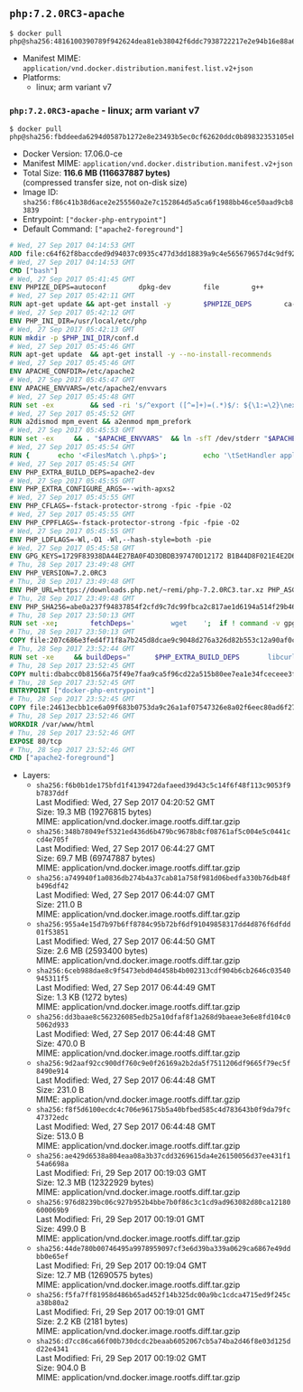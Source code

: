 ## `php:7.2.0RC3-apache`

```console
$ docker pull php@sha256:4816100390789f942624dea81eb38042f6ddc7938722217e2e94b16e88a64139
```

-	Manifest MIME: `application/vnd.docker.distribution.manifest.list.v2+json`
-	Platforms:
	-	linux; arm variant v7

### `php:7.2.0RC3-apache` - linux; arm variant v7

```console
$ docker pull php@sha256:fbddeeda6294d0587b1272e8e23493b5ec0cf62620ddc0b89832353105eba9a3
```

-	Docker Version: 17.06.0-ce
-	Manifest MIME: `application/vnd.docker.distribution.manifest.v2+json`
-	Total Size: **116.6 MB (116637887 bytes)**  
	(compressed transfer size, not on-disk size)
-	Image ID: `sha256:f86c41b38d6ace2e255560a2e7c152864d5a5ca6f1988bb46ce50aad9cb83839`
-	Entrypoint: `["docker-php-entrypoint"]`
-	Default Command: `["apache2-foreground"]`

```dockerfile
# Wed, 27 Sep 2017 04:14:53 GMT
ADD file:c64f62f8baccded9d94037c0935c477d3dd18839a9c4e565679657d4c9df92c8 in / 
# Wed, 27 Sep 2017 04:14:53 GMT
CMD ["bash"]
# Wed, 27 Sep 2017 05:41:45 GMT
ENV PHPIZE_DEPS=autoconf 		dpkg-dev 		file 		g++ 		gcc 		libc-dev 		libpcre3-dev 		make 		pkg-config 		re2c
# Wed, 27 Sep 2017 05:42:11 GMT
RUN apt-get update && apt-get install -y 		$PHPIZE_DEPS 		ca-certificates 		curl 		libedit2 		libsqlite3-0 		libxml2 		xz-utils 	--no-install-recommends && rm -r /var/lib/apt/lists/*
# Wed, 27 Sep 2017 05:42:12 GMT
ENV PHP_INI_DIR=/usr/local/etc/php
# Wed, 27 Sep 2017 05:42:13 GMT
RUN mkdir -p $PHP_INI_DIR/conf.d
# Wed, 27 Sep 2017 05:45:46 GMT
RUN apt-get update 	&& apt-get install -y --no-install-recommends 		apache2 	&& rm -rf /var/lib/apt/lists/*
# Wed, 27 Sep 2017 05:45:46 GMT
ENV APACHE_CONFDIR=/etc/apache2
# Wed, 27 Sep 2017 05:45:47 GMT
ENV APACHE_ENVVARS=/etc/apache2/envvars
# Wed, 27 Sep 2017 05:45:48 GMT
RUN set -ex 		&& sed -ri 's/^export ([^=]+)=(.*)$/: ${\1:=\2}\nexport \1/' "$APACHE_ENVVARS" 		&& . "$APACHE_ENVVARS" 	&& for dir in 		"$APACHE_LOCK_DIR" 		"$APACHE_RUN_DIR" 		"$APACHE_LOG_DIR" 		/var/www/html 	; do 		rm -rvf "$dir" 		&& mkdir -p "$dir" 		&& chown -R "$APACHE_RUN_USER:$APACHE_RUN_GROUP" "$dir"; 	done
# Wed, 27 Sep 2017 05:45:52 GMT
RUN a2dismod mpm_event && a2enmod mpm_prefork
# Wed, 27 Sep 2017 05:45:53 GMT
RUN set -ex 	&& . "$APACHE_ENVVARS" 	&& ln -sfT /dev/stderr "$APACHE_LOG_DIR/error.log" 	&& ln -sfT /dev/stdout "$APACHE_LOG_DIR/access.log" 	&& ln -sfT /dev/stdout "$APACHE_LOG_DIR/other_vhosts_access.log"
# Wed, 27 Sep 2017 05:45:54 GMT
RUN { 		echo '<FilesMatch \.php$>'; 		echo '\tSetHandler application/x-httpd-php'; 		echo '</FilesMatch>'; 		echo; 		echo 'DirectoryIndex disabled'; 		echo 'DirectoryIndex index.php index.html'; 		echo; 		echo '<Directory /var/www/>'; 		echo '\tOptions -Indexes'; 		echo '\tAllowOverride All'; 		echo '</Directory>'; 	} | tee "$APACHE_CONFDIR/conf-available/docker-php.conf" 	&& a2enconf docker-php
# Wed, 27 Sep 2017 05:45:54 GMT
ENV PHP_EXTRA_BUILD_DEPS=apache2-dev
# Wed, 27 Sep 2017 05:45:55 GMT
ENV PHP_EXTRA_CONFIGURE_ARGS=--with-apxs2
# Wed, 27 Sep 2017 05:45:55 GMT
ENV PHP_CFLAGS=-fstack-protector-strong -fpic -fpie -O2
# Wed, 27 Sep 2017 05:45:55 GMT
ENV PHP_CPPFLAGS=-fstack-protector-strong -fpic -fpie -O2
# Wed, 27 Sep 2017 05:45:55 GMT
ENV PHP_LDFLAGS=-Wl,-O1 -Wl,--hash-style=both -pie
# Wed, 27 Sep 2017 05:45:58 GMT
ENV GPG_KEYS=1729F83938DA44E27BA0F4D3DBDB397470D12172 B1B44D8F021E4E2D6021E995DC9FF8D3EE5AF27F
# Thu, 28 Sep 2017 23:49:48 GMT
ENV PHP_VERSION=7.2.0RC3
# Thu, 28 Sep 2017 23:49:48 GMT
ENV PHP_URL=https://downloads.php.net/~remi/php-7.2.0RC3.tar.xz PHP_ASC_URL=https://downloads.php.net/~remi/php-7.2.0RC3.tar.xz.asc
# Thu, 28 Sep 2017 23:49:48 GMT
ENV PHP_SHA256=abe0a237f94837854f2cfd9c7dc99fbca2c817ae1d6194a514f29b463db36853 PHP_MD5=
# Thu, 28 Sep 2017 23:50:13 GMT
RUN set -xe; 		fetchDeps=' 		wget 	'; 	if ! command -v gpg > /dev/null; then 		fetchDeps="$fetchDeps 			dirmngr 			gnupg2 		"; 	fi; 	apt-get update; 	apt-get install -y --no-install-recommends $fetchDeps; 	rm -rf /var/lib/apt/lists/*; 		mkdir -p /usr/src; 	cd /usr/src; 		wget -O php.tar.xz "$PHP_URL"; 		if [ -n "$PHP_SHA256" ]; then 		echo "$PHP_SHA256 *php.tar.xz" | sha256sum -c -; 	fi; 	if [ -n "$PHP_MD5" ]; then 		echo "$PHP_MD5 *php.tar.xz" | md5sum -c -; 	fi; 		if [ -n "$PHP_ASC_URL" ]; then 		wget -O php.tar.xz.asc "$PHP_ASC_URL"; 		export GNUPGHOME="$(mktemp -d)"; 		for key in $GPG_KEYS; do 			gpg --keyserver ha.pool.sks-keyservers.net --recv-keys "$key"; 		done; 		gpg --batch --verify php.tar.xz.asc php.tar.xz; 		rm -rf "$GNUPGHOME"; 	fi; 		apt-get purge -y --auto-remove -o APT::AutoRemove::RecommendsImportant=false $fetchDeps
# Thu, 28 Sep 2017 23:50:13 GMT
COPY file:207c686e3fed4f71f8a7b245d8dcae9c9048d276a326d82b553c12a90af0c0ca in /usr/local/bin/ 
# Thu, 28 Sep 2017 23:52:44 GMT
RUN set -xe 	&& buildDeps=" 		$PHP_EXTRA_BUILD_DEPS 		libcurl4-openssl-dev 		libedit-dev 		libsqlite3-dev 		libssl-dev 		libxml2-dev 		zlib1g-dev 	" 	&& apt-get update && apt-get install -y $buildDeps --no-install-recommends && rm -rf /var/lib/apt/lists/* 		&& export CFLAGS="$PHP_CFLAGS" 		CPPFLAGS="$PHP_CPPFLAGS" 		LDFLAGS="$PHP_LDFLAGS" 	&& docker-php-source extract 	&& cd /usr/src/php 	&& gnuArch="$(dpkg-architecture --query DEB_BUILD_GNU_TYPE)" 	&& debMultiarch="$(dpkg-architecture --query DEB_BUILD_MULTIARCH)" 	&& if [ ! -d /usr/include/curl ]; then 		ln -sT "/usr/include/$debMultiarch/curl" /usr/local/include/curl; 	fi 	&& ./configure 		--build="$gnuArch" 		--with-config-file-path="$PHP_INI_DIR" 		--with-config-file-scan-dir="$PHP_INI_DIR/conf.d" 				--disable-cgi 				--enable-ftp 		--enable-mbstring 		--enable-mysqlnd 				--with-curl 		--with-libedit 		--with-openssl 		--with-zlib 				--with-pcre-regex=/usr 		--with-libdir="lib/$debMultiarch" 				$PHP_EXTRA_CONFIGURE_ARGS 	&& make -j "$(nproc)" 	&& make install 	&& { find /usr/local/bin /usr/local/sbin -type f -executable -exec strip --strip-all '{}' + || true; } 	&& make clean 	&& cd / 	&& docker-php-source delete 		&& apt-get purge -y --auto-remove -o APT::AutoRemove::RecommendsImportant=false $buildDeps 		&& pecl update-channels 	&& rm -rf /tmp/pear ~/.pearrc
# Thu, 28 Sep 2017 23:52:45 GMT
COPY multi:dbabcc0b81566a75f49e7faa9ca5f96cd22a515b80ee7ea1e34fceceee3f9c2a in /usr/local/bin/ 
# Thu, 28 Sep 2017 23:52:45 GMT
ENTRYPOINT ["docker-php-entrypoint"]
# Thu, 28 Sep 2017 23:52:45 GMT
COPY file:24613ecbb1ce6a09f683b0753da9c26a1af07547326e8a02f6eec80ad6f2774a in /usr/local/bin/ 
# Thu, 28 Sep 2017 23:52:46 GMT
WORKDIR /var/www/html
# Thu, 28 Sep 2017 23:52:46 GMT
EXPOSE 80/tcp
# Thu, 28 Sep 2017 23:52:46 GMT
CMD ["apache2-foreground"]
```

-	Layers:
	-	`sha256:f6b0b1de175bfd1f4139472dafaeed39d43c5c14f6f48f113c9053f9b7837ddf`  
		Last Modified: Wed, 27 Sep 2017 04:20:52 GMT  
		Size: 19.3 MB (19276815 bytes)  
		MIME: application/vnd.docker.image.rootfs.diff.tar.gzip
	-	`sha256:348b78049ef5321ed436d6b479bc9678b8cf08761af5c004e5c0441ccd4e705f`  
		Last Modified: Wed, 27 Sep 2017 06:44:27 GMT  
		Size: 69.7 MB (69747887 bytes)  
		MIME: application/vnd.docker.image.rootfs.diff.tar.gzip
	-	`sha256:a749940f1a0836db274b4a37cab81a758f981d06bedfa330b76db48fb496df42`  
		Last Modified: Wed, 27 Sep 2017 06:44:07 GMT  
		Size: 211.0 B  
		MIME: application/vnd.docker.image.rootfs.diff.tar.gzip
	-	`sha256:955a4e15d7b97b6ff8784c95b72bf6df91049858317dd4d876f6dfdd01f53851`  
		Last Modified: Wed, 27 Sep 2017 06:44:50 GMT  
		Size: 2.6 MB (2593400 bytes)  
		MIME: application/vnd.docker.image.rootfs.diff.tar.gzip
	-	`sha256:6ceb988dae8c9f5473ebd04d458b4b002313cdf904b6cb2646c03540945311f5`  
		Last Modified: Wed, 27 Sep 2017 06:44:49 GMT  
		Size: 1.3 KB (1272 bytes)  
		MIME: application/vnd.docker.image.rootfs.diff.tar.gzip
	-	`sha256:dd3baae8c562326085edb25a10dfaf8f1a268d9baeae3e6e8fd104c05062d933`  
		Last Modified: Wed, 27 Sep 2017 06:44:48 GMT  
		Size: 470.0 B  
		MIME: application/vnd.docker.image.rootfs.diff.tar.gzip
	-	`sha256:9d2aaf92cc900df760c9e0f26169a2b2da5f7511206df9665f79ec5f8490e914`  
		Last Modified: Wed, 27 Sep 2017 06:44:48 GMT  
		Size: 231.0 B  
		MIME: application/vnd.docker.image.rootfs.diff.tar.gzip
	-	`sha256:f8f5d6100ecdc4c706e96175b5a40bfbed585c4d783643b0f9da79fc47372edc`  
		Last Modified: Wed, 27 Sep 2017 06:44:48 GMT  
		Size: 513.0 B  
		MIME: application/vnd.docker.image.rootfs.diff.tar.gzip
	-	`sha256:ae429d6538a804eaa08a3b37cdd3269615da4e26150056d37ee431f154a6698a`  
		Last Modified: Fri, 29 Sep 2017 00:19:03 GMT  
		Size: 12.3 MB (12322929 bytes)  
		MIME: application/vnd.docker.image.rootfs.diff.tar.gzip
	-	`sha256:976d8239bc06c927b952b4bbe7b0f86c3c1cd9ad963082d80ca12180600069b9`  
		Last Modified: Fri, 29 Sep 2017 00:19:01 GMT  
		Size: 499.0 B  
		MIME: application/vnd.docker.image.rootfs.diff.tar.gzip
	-	`sha256:44de780b00746495a9978959097cf3e6d39ba339a0629ca6867e49ddbb0e65ef`  
		Last Modified: Fri, 29 Sep 2017 00:19:04 GMT  
		Size: 12.7 MB (12690575 bytes)  
		MIME: application/vnd.docker.image.rootfs.diff.tar.gzip
	-	`sha256:f5fa7ff81958d486b65ad452f14b325dc00a9bc1cdca4715ed9f245ca38b80a2`  
		Last Modified: Fri, 29 Sep 2017 00:19:01 GMT  
		Size: 2.2 KB (2181 bytes)  
		MIME: application/vnd.docker.image.rootfs.diff.tar.gzip
	-	`sha256:d7cc86ca66f00b730dcdc2beaab6052067cb5a74ba2d46f8e03d125dd22e4341`  
		Last Modified: Fri, 29 Sep 2017 00:19:02 GMT  
		Size: 904.0 B  
		MIME: application/vnd.docker.image.rootfs.diff.tar.gzip
